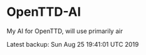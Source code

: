 # OpenTTD-AI
My AI for OpenTTD, will use primarily air

Latest backup: Sun Aug 25 19:41:01 UTC 2019
